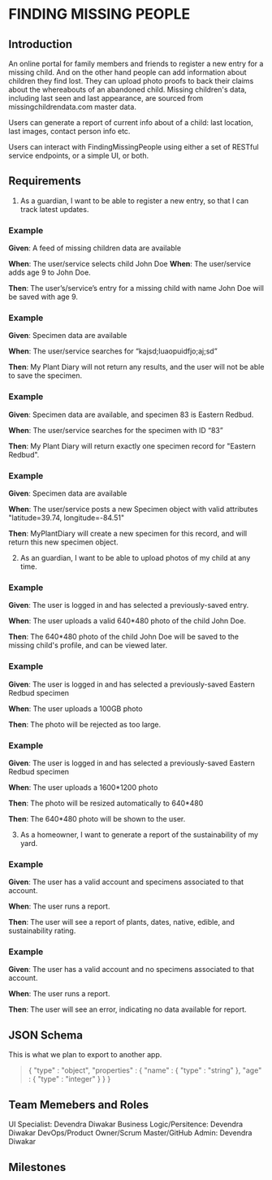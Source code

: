# FINDING MISSING PEOPLE

## Introduction

An online portal for family members and friends to register a new entry for a missing child.
And on the other hand people can add information about children they find lost.
They can upload photo proofs to back their claims about the whereabouts of an abandoned child.
Missing children's data, including last seen and last appearance, are sourced from missingchildrendata.com master data.

Users can generate a report of current info about of a child: last location, last images, contact person info etc.

Users can interact with FindingMissingPeople using either a set of RESTful service endpoints, or a simple UI, or both.

## Requirements

1. As a guardian, I want to be able to register a new entry, so that I can track latest updates.

### Example 

**Given**:  A feed of missing children data are available

**When**: The user/service selects child John Doe
**When**: The user/service adds age 9 to John Doe.

**Then**: The user’s/service’s entry for a missing child with name John Doe will be saved with age 9.

### Example 

**Given**: Specimen data are available

**When**: The user/service searches for “kajsd;luaopuidfjo;aj;sd”

**Then**: My Plant Diary will not return any results, and the user will not be able to save the specimen.

### Example 

**Given**: Specimen data are available, and specimen 83 is Eastern Redbud.

**When**: The user/service searches for the specimen with ID “83”

**Then**: My Plant Diary will return exactly one specimen record for "Eastern Redbud".

### Example 

**Given**: Specimen data are available

**When**: The user/service posts a new Specimen object with valid attributes "latitude=39.74, longitude=-84.51"

**Then**: MyPlantDiary will create a new specimen for this record, and will return this new specimen object.

2.	As an guardian, I want to be able to upload photos of my child at any time.

### Example 

**Given**: The user is logged in and has selected a previously-saved entry.

**When**: The user uploads a valid 640*480 photo of the child John Doe.

**Then**: The 640*480  photo of the child John Doe will be saved to the missing child's profile, and can be viewed later.

### Example 

**Given**: The user is logged in and has selected a previously-saved Eastern Redbud specimen

**When**: The user uploads a 100GB photo

**Then**: The photo will be rejected as too large.

### Example 

**Given**: The user is logged in and has selected a previously-saved Eastern Redbud specimen

**When**: The user uploads a 1600*1200 photo

**Then**: The photo will be resized automatically to 640*480

**Then**: The 640*480 photo will be shown to the user.

3)	As a homeowner, I want to generate a report of the sustainability of my yard.
### Example 

**Given**: The user has a valid account and specimens associated to that account.

**When**: The user runs a report.

**Then**: The user will see a report of plants, dates, native, edible, and sustainability rating.

### Example 

**Given**: The user has a valid account and no specimens associated to that account.

**When**: The user runs a report.

**Then**: The user will see an error, indicating no data available for report.


## JSON Schema

This is what we plan to export to another app.


> {
>  "type" : "object",
>  "properties" : {
>    "name" : {
>      "type" : "string"
>    },
>    "age" : {
>      "type" : "integer"
>    }
>  }
> }
## Team Memebers and Roles

UI Specialist: Devendra Diwakar
Business Logic/Persitence: Devendra Diwakar
DevOps/Product Owner/Scrum Master/GitHub Admin: Devendra Diwakar

## Milestones
